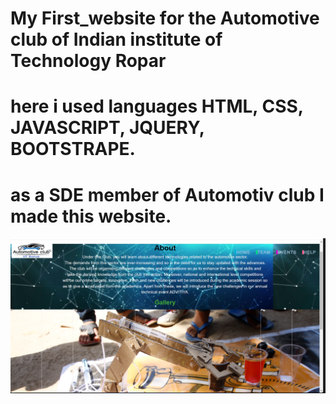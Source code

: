 # My First_website for the Automotive club of Indian institute of Technology Ropar
# here i used languages HTML, CSS, JAVASCRIPT, JQUERY, BOOTSTRAPE. 
# as a SDE member of Automotiv club I made this website.

<img src="Screenshot (319).png">
